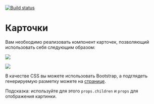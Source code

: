 [![Build status](https://ci.appveyor.com/api/projects/status/xhq4pbpbsraya6oj?svg=true)](https://ci.appveyor.com/project/EvgeniyPryanichnikov/ra-cards)

Карточки
===

Вам необходимо реализовать компонент карточек, позволяющий использовать себя следующим образом:

![](./assets/card1.png)

![](./assets/card2.png)

В качестве CSS вы можете использовать Bootstrap, а подглядеть генерируемую разметку можете на [странице]( https://getbootstrap.com/docs/4.3/components/card/).

Подсказка: используйте для этого `props.children` и `props` для отображения картинки.
